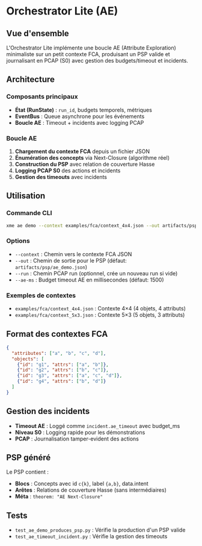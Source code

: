 # Orchestrator Lite (AE)

## Vue d'ensemble

L'Orchestrator Lite implémente une boucle AE (Attribute Exploration) minimaliste sur un petit contexte FCA, produisant un PSP valide et journalisant en PCAP (S0) avec gestion des budgets/timeout et incidents.

## Architecture

### Composants principaux

- **État (RunState)** : `run_id`, budgets temporels, métriques
- **EventBus** : Queue asynchrone pour les événements
- **Boucle AE** : Timeout + incidents avec logging PCAP

### Boucle AE

1. **Chargement du contexte FCA** depuis un fichier JSON
2. **Énumération des concepts** via Next-Closure (algorithme réel)
3. **Construction du PSP** avec relation de couverture Hasse
4. **Logging PCAP S0** des actions et incidents
5. **Gestion des timeouts** avec incidents

## Utilisation

### Commande CLI

```bash
xme ae demo --context examples/fca/context_4x4.json --out artifacts/psp/ae_demo.json
```

### Options

- `--context` : Chemin vers le contexte FCA JSON
- `--out` : Chemin de sortie pour le PSP (défaut: `artifacts/psp/ae_demo.json`)
- `--run` : Chemin PCAP run (optionnel, crée un nouveau run si vide)
- `--ae-ms` : Budget timeout AE en millisecondes (défaut: 1500)

### Exemples de contextes

- `examples/fca/context_4x4.json` : Contexte 4×4 (4 objets, 4 attributs)
- `examples/fca/context_5x3.json` : Contexte 5×3 (5 objets, 3 attributs)

## Format des contextes FCA

```json
{
  "attributes": ["a", "b", "c", "d"],
  "objects": [
    {"id": "g1", "attrs": ["a", "b"]},
    {"id": "g2", "attrs": ["b", "c"]},
    {"id": "g3", "attrs": ["a", "c", "d"]},
    {"id": "g4", "attrs": ["b", "d"]}
  ]
}
```

## Gestion des incidents

- **Timeout AE** : Loggé comme `incident.ae_timeout` avec budget_ms
- **Niveau S0** : Logging rapide pour les démonstrations
- **PCAP** : Journalisation tamper-evident des actions

## PSP généré

Le PSP contient :
- **Blocs** : Concepts avec id `c{k}`, label `{a,b}`, data.intent
- **Arêtes** : Relations de couverture Hasse (sans intermédiaires)
- **Méta** : `theorem: "AE Next-Closure"`

## Tests

- `test_ae_demo_produces_psp.py` : Vérifie la production d'un PSP valide
- `test_ae_timeout_incident.py` : Vérifie la gestion des timeouts
